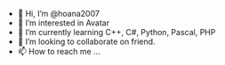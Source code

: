 - 👋 Hi, I’m @hoana2007
- 👀 I’m interested in Avatar
- 🌱 I’m currently learning C++, C#, Python, Pascal, PHP
- 💞️ I’m looking to collaborate on friend.
- 📫 How to reach me ...

<!---
hoana2007/hoana2007 is a ✨ special ✨ repository because its `README.md` (this file) appears on your GitHub profile.
You can click the Preview link to take a look at your changes.
--->
